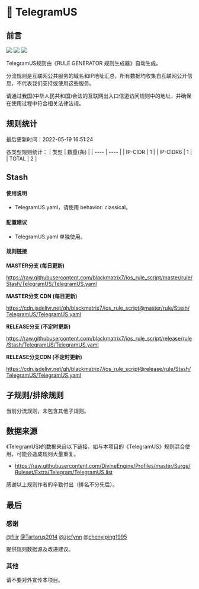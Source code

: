 # 🧸 TelegramUS

## 前言

![](https://shields.io/badge/-移除重复规则-ff69b4) ![](https://shields.io/badge/-DOMAIN与DOMAIN--SUFFIX合并-green) ![](https://shields.io/badge/-IP--CIDR(6)合并-blueviolet) 

TelegramUS规则由《RULE GENERATOR 规则生成器》自动生成。

分流规则是互联网公共服务的域名和IP地址汇总，所有数据均收集自互联网公开信息，不代表我们支持或使用这些服务。

请通过我国(中华人民共和国)合法的互联网出入口信道访问规则中的地址，并确保在使用过程中符合相关法律法规。

## 规则统计

最后更新时间：2022-05-19 16:51:24

各类型规则统计：
| 类型 | 数量(条)  | 
| ---- | ----  |
| IP-CIDR | 1  | 
| IP-CIDR6 | 1  | 
| TOTAL | 2  | 


## Stash 

#### 使用说明
- TelegramUS.yaml，请使用 behavior: classical。

#### 配置建议
- TelegramUS.yaml 单独使用。

#### 规则链接
**MASTER分支 (每日更新)**

https://raw.githubusercontent.com/blackmatrix7/ios_rule_script/master/rule/Stash/TelegramUS/TelegramUS.yaml

**MASTER分支 CDN (每日更新)**

https://cdn.jsdelivr.net/gh/blackmatrix7/ios_rule_script@master/rule/Stash/TelegramUS/TelegramUS.yaml

**RELEASE分支 (不定时更新)**

https://raw.githubusercontent.com/blackmatrix7/ios_rule_script/release/rule/Stash/TelegramUS/TelegramUS.yaml

**RELEASE分支CDN (不定时更新)**

https://cdn.jsdelivr.net/gh/blackmatrix7/ios_rule_script@release/rule/Stash/TelegramUS/TelegramUS.yaml

## 子规则/排除规则


当前分流规则，未包含其他子规则。

## 数据来源

《TelegramUS》的数据来自以下链接，如与本项目的《TelegramUS》规则混合使用，可能会造成规则大量重复。

- https://raw.githubusercontent.com/DivineEngine/Profiles/master/Surge/Ruleset/Extra/Telegram/TelegramUS.list


感谢以上规则作者的辛勤付出（排名不分先后）。

## 最后

### 感谢

[@fiiir](https://github.com/fiiir) [@Tartarus2014](https://github.com/Tartarus2014) [@zjcfynn](https://github.com/zjcfynn) [@chenyiping1995](https://github.com/chenyiping1995) 

提供规则数据源及改进建议。

### 其他

请不要对外宣传本项目。